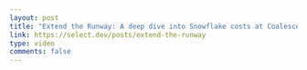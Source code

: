 ```yaml
---
layout: post
title: "Extend the Runway: A deep dive into Snowflake costs at Coalesce 2022"
link: https://select.dev/posts/extend-the-runway
type: video
comments: false
---
```


